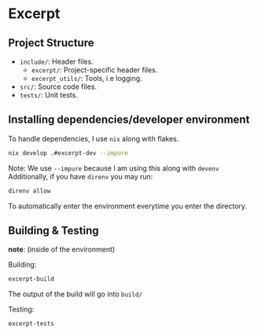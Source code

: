 # Excerpt

## Project Structure

- `include/`: Header files.
  - `excerpt/`: Project-specific header files.
  - `excerpt_utils/`: Tools, i.e logging.
- `src/`: Source code files.
- `tests/`: Unit tests.

## Installing dependencies/developer environment

To handle dependencies, I use `nix` along with flakes.

```sh
nix develop .#excerpt-dev --impure
```

Note: We use `--impure` because I am using this along with `devenv`
Additionally, if you have `direnv` you may run:

```sh
direnv allow
```

To automatically enter the environment everytime you enter the directory.

## Building & Testing

**note**: (inside of the environment)

Building:

```sh
excerpt-build
```

The output of the build will go into `build/`

Testing:

```sh
excerpt-tests
```
